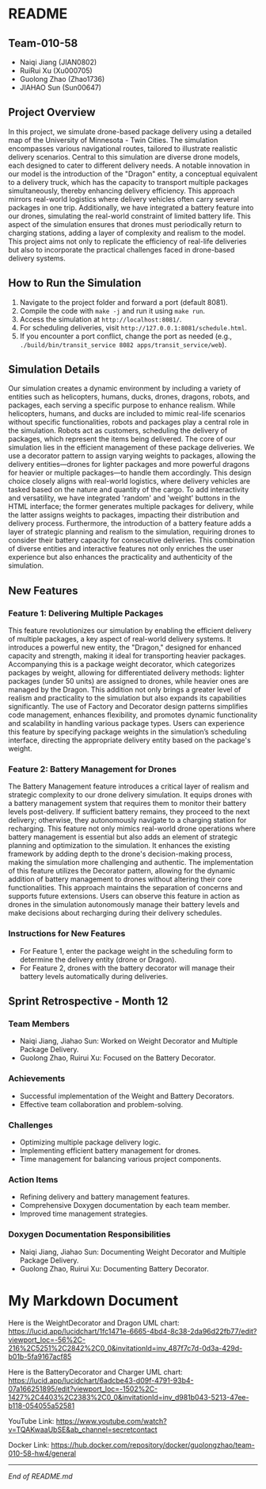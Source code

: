 
# README

## Team-010-58
- Naiqi Jiang (JIAN0802)
- RuiRui Xu (Xu000705)
- Guolong Zhao (Zhao1736)
- JIAHAO Sun (Sun00647)

## Project Overview
In this project, we simulate drone-based package delivery using a detailed map of the University of Minnesota - Twin Cities. The simulation encompasses various navigational routes, tailored to illustrate realistic delivery scenarios. Central to this simulation are diverse drone models, each designed to cater to different delivery needs. A notable innovation in our model is the introduction of the "Dragon" entity, a conceptual equivalent to a delivery truck, which has the capacity to transport multiple packages simultaneously, thereby enhancing delivery efficiency. This approach mirrors real-world logistics where delivery vehicles often carry several packages in one trip. Additionally, we have integrated a battery feature into our drones, simulating the real-world constraint of limited battery life. This aspect of the simulation ensures that drones must periodically return to charging stations, adding a layer of complexity and realism to the model. This project aims not only to replicate the efficiency of real-life deliveries but also to incorporate the practical challenges faced in drone-based delivery systems.



## How to Run the Simulation
1. Navigate to the project folder and forward a port (default 8081).
2. Compile the code with `make -j` and run it using `make run`.
3. Access the simulation at `http://localhost:8081/`.
4. For scheduling deliveries, visit `http://127.0.0.1:8081/schedule.html`.
5. If you encounter a port conflict, change the port as needed (e.g., `./build/bin/transit_service 8082 apps/transit_service/web`).

## Simulation Details
Our simulation creates a dynamic environment by including a variety of entities such as helicopters, humans, ducks, drones, dragons, robots, and packages, each serving a specific purpose to enhance realism. While helicopters, humans, and ducks are included to mimic real-life scenarios without specific functionalities, robots and packages play a central role in the simulation. Robots act as customers, scheduling the delivery of packages, which represent the items being delivered. The core of our simulation lies in the efficient management of these package deliveries. We use a decorator pattern to assign varying weights to packages, allowing the delivery entities—drones for lighter packages and more powerful dragons for heavier or multiple packages—to handle them accordingly. This design choice closely aligns with real-world logistics, where delivery vehicles are tasked based on the nature and quantity of the cargo. To add interactivity and versatility, we have integrated 'random' and 'weight' buttons in the HTML interface; the former generates multiple packages for delivery, while the latter assigns weights to packages, impacting their distribution and delivery process. Furthermore, the introduction of a battery feature adds a layer of strategic planning and realism to the simulation, requiring drones to consider their battery capacity for consecutive deliveries. This combination of diverse entities and interactive features not only enriches the user experience but also enhances the practicality and authenticity of the simulation.



## New Features

### Feature 1: Delivering Multiple Packages
This feature revolutionizes our simulation by enabling the efficient delivery of multiple packages, a key aspect of real-world delivery systems. It introduces a powerful new entity, the "Dragon," designed for enhanced capacity and strength, making it ideal for transporting heavier packages. Accompanying this is a package weight decorator, which categorizes packages by weight, allowing for differentiated delivery methods: lighter packages (under 50 units) are assigned to drones, while heavier ones are managed by the Dragon. This addition not only brings a greater level of realism and practicality to the simulation but also expands its capabilities significantly. The use of Factory and Decorator design patterns simplifies code management, enhances flexibility, and promotes dynamic functionality and scalability in handling various package types. Users can experience this feature by specifying package weights in the simulation’s scheduling interface, directing the appropriate delivery entity based on the package's weight.

### Feature 2: Battery Management for Drones
The Battery Management feature introduces a critical layer of realism and strategic complexity to our drone delivery simulation. It equips drones with a battery management system that requires them to monitor their battery levels post-delivery. If sufficient battery remains, they proceed to the next delivery; otherwise, they autonomously navigate to a charging station for recharging. This feature not only mimics real-world drone operations where battery management is essential but also adds an element of strategic planning and optimization to the simulation. It enhances the existing framework by adding depth to the drone's decision-making process, making the simulation more challenging and authentic. The implementation of this feature utilizes the Decorator pattern, allowing for the dynamic addition of battery management to drones without altering their core functionalities. This approach maintains the separation of concerns and supports future extensions. Users can observe this feature in action as drones in the simulation autonomously manage their battery levels and make decisions about recharging during their delivery schedules.
### Instructions for New Features
- For Feature 1, enter the package weight in the scheduling form to determine the delivery entity (drone or Dragon).
- For Feature 2, drones with the battery decorator will manage their battery levels automatically during deliveries.

## Sprint Retrospective - Month 12

### Team Members
- Naiqi Jiang, Jiahao Sun: Worked on Weight Decorator and Multiple Package Delivery.
- Guolong Zhao, Ruirui Xu: Focused on the Battery Decorator.

### Achievements
- Successful implementation of the Weight and Battery Decorators.
- Effective team collaboration and problem-solving.

### Challenges
- Optimizing multiple package delivery logic.
- Implementing efficient battery management for drones.
- Time management for balancing various project components.

### Action Items
- Refining delivery and battery management features.
- Comprehensive Doxygen documentation by each team member.
- Improved time management strategies.

### Doxygen Documentation Responsibilities
- Naiqi Jiang, Jiahao Sun: Documenting Weight Decorator and Multiple Package Delivery.
- Guolong Zhao, Ruirui Xu: Documenting Battery Decorator.

# My Markdown Document

Here is the WeightDecorator and Dragon UML chart:
https://lucid.app/lucidchart/1fc1471e-6665-4bd4-8c38-2da96d22fb77/edit?viewport_loc=-56%2C-216%2C5251%2C2842%2C0_0&invitationId=inv_487f7c7d-0d3a-429d-b01b-5fa9167acf85

Here is the BatteryDecorator and Charger UML chart:
https://lucid.app/lucidchart/6adcbe43-d09f-4791-93b4-07a166251895/edit?viewport_loc=-1502%2C-1427%2C4403%2C2383%2C0_0&invitationId=inv_d981b043-5213-47ee-b118-054055a52581

YouTube Link:
https://www.youtube.com/watch?v=TQAKwaaUbSE&ab_channel=secretcontact

Docker Link:
https://hub.docker.com/repository/docker/guolongzhao/team-010-58-hw4/general

---

*End of README.md*
